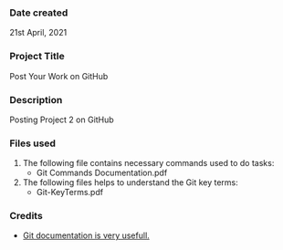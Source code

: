 ### Date created
21st April, 2021

### Project Title
Post Your Work on GitHub  

### Description
Posting Project 2 on GitHub

### Files used
1. The following file contains necessary commands used to do tasks:
   * Git Commands Documentation.pdf	
2. The following files helps to understand the Git key terms:
   * Git-KeyTerms.pdf

### Credits
* [Git documentation is very usefull.](https://git-scm.com/doc)

